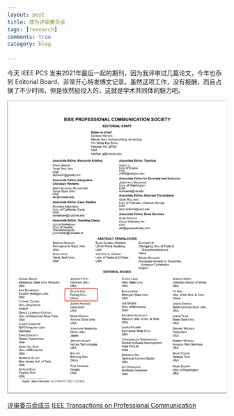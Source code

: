 ```yaml
---
layout: post
title: 成为评审委员会
tags: [research]
comments: true
category: blog

---
```


今天 IEEE PCS 发来2021年最后一起的期刊，因为我评审过几篇论文，今年也忝列 Editorial Board，非常开心特发博文记录。虽然这项工作，没有报酬，而且占据了不少时间，但是依然挺投入的，这就是学术共同体的魅力吧。

![Editorial Board](/assets/blog-images/20211130/editorial-board.png)

[评审委员会成员](https://procomm.ieee.org/wp-content/uploads/2021/04/EditorialStaff.pdf)
[IEEE Transactions on Professional Communication](https://ieeexplore.ieee.org/xpl/RecentIssue.jsp?punumber=47)

